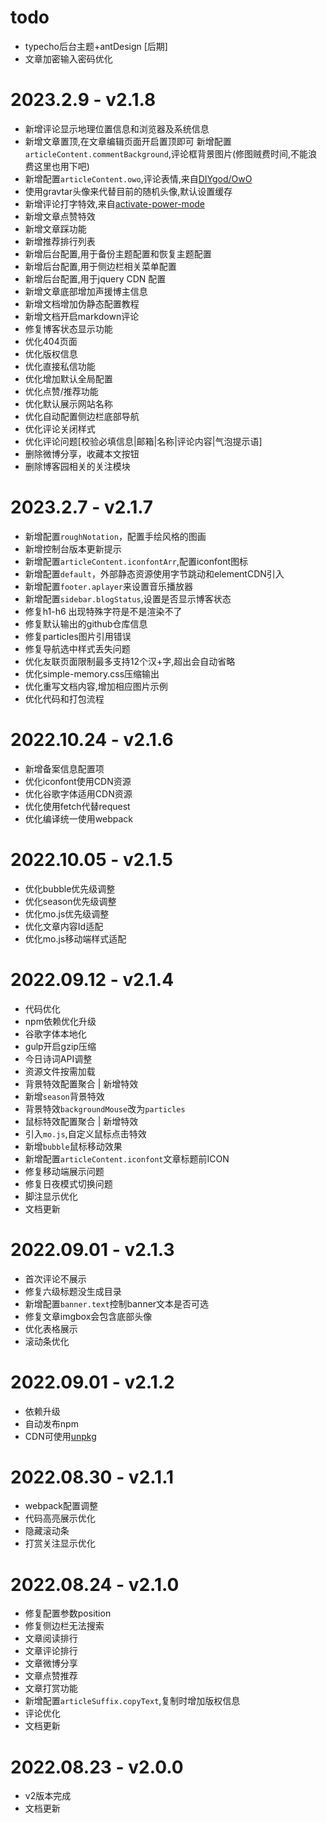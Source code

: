 # todo
- typecho后台主题+antDesign [后期]
- 文章加密输入密码优化


# 2023.2.9 - v2.1.8
- 新增评论显示地理位置信息和浏览器及系统信息
- 新增文章置顶,在文章编辑页面开启置顶即可
  新增配置`articleContent.commentBackground`,评论框背景图片(修图贼费时间,不能浪费这里也用下吧)
- 新增配置`articleContent.owo`,评论表情,来自[DIYgod/OwO](https://github.com/DIYgod/OwO)
- 使用gravtar头像来代替目前的随机头像,默认设置缓存
- 新增评论打字特效,来自[activate-power-mode](https://github.com/disjukr/activate-power-mode)
- 新增文章点赞特效
- 新增文章踩功能
- 新增推荐排行列表
- 新增后台配置,用于备份主题配置和恢复主题配置
- 新增后台配置,用于侧边栏相关菜单配置
- 新增后台配置,用于jquery CDN 配置
- 新增文章底部增加声援博主信息
- 新增文档增加伪静态配置教程
- 新增文档开启markdown评论
- 修复博客状态显示功能
- 优化404页面
- 优化版权信息
- 优化直接私信功能
- 优化增加默认全局配置
- 优化点赞/推荐功能
- 优化默认展示网站名称
- 优化自动配置侧边栏底部导航
- 优化评论关闭样式
- 优化评论问题[校验必填信息|邮箱|名称|评论内容|气泡提示语]
- 删除微博分享，收藏本文按钮
- 删除博客园相关的关注模块

# 2023.2.7 - v2.1.7
- 新增配置`roughNotation`，配置手绘风格的图画
- 新增控制台版本更新提示
- 新增配置`articleContent.iconfontArr`,配置iconfont图标
- 新增配置`default`，外部静态资源使用字节跳动和elementCDN引入
- 新增配置`footer.aplayer`来设置音乐播放器
- 新增配置`sidebar.blogStatus`,设置是否显示博客状态
- 修复h1-h6 出现特殊字符是不是渲染不了
- 修复默认输出的github仓库信息
- 修复particles图片引用错误
- 修复导航选中样式丢失问题
- 优化友联页面限制最多支持12个汉+字,超出会自动省略
- 优化simple-memory.css压缩输出
- 优化重写文档内容,增加相应图片示例
- 优化代码和打包流程

# 2022.10.24 - v2.1.6
- 新增备案信息配置项
- 优化iconfont使用CDN资源
- 优化谷歌字体适用CDN资源
- 优化使用fetch代替request
- 优化编译统一使用webpack

# 2022.10.05 - v2.1.5
- 优化bubble优先级调整
- 优化season优先级调整
- 优化mo.js优先级调整
- 优化文章内容Id适配
- 优化mo.js移动端样式适配

# 2022.09.12 - v2.1.4
* 代码优化
* npm依赖优化升级
* 谷歌字体本地化
* gulp开启gzip压缩
* 今日诗词API调整
* 资源文件按需加载
* 背景特效配置聚合 | 新增特效
* 新增`season`背景特效
* 背景特效`backgroundMouse`改为`particles`
* 鼠标特效配置聚合 | 新增特效
* 引入`mo.js`,自定义鼠标点击特效
* 新增`bubble`鼠标移动效果
* 新增配置`articleContent.iconfont`文章标题前ICON
* 修复移动端展示问题
* 修复日夜模式切换问题
* 脚注显示优化
* 文档更新


# 2022.09.01 - v2.1.3
* 首次评论不展示
* 修复六级标题没生成目录
* 新增配置`banner.text`控制banner文本是否可选
* 修复文章imgbox会包含底部头像
* 优化表格展示
* 滚动条优化

# 2022.09.01 - v2.1.2
* 依赖升级
* 自动发布npm
* CDN可使用[unpkg](https://www.unpkg.com/)

# 2022.08.30 - v2.1.1
* webpack配置调整
* 代码高亮展示优化
* 隐藏滚动条
* 打赏关注显示优化

# 2022.08.24 - v2.1.0
* 修复配置参数position
* 修复侧边栏无法搜索
* 文章阅读排行
* 文章评论排行
* 文章微博分享
* 文章点赞推荐
* 文章打赏功能
* 新增配置`articleSuffix.copyText`,复制时增加版权信息
* 评论优化
* 文档更新

# 2022.08.23 - v2.0.0
* v2版本完成
* 文档更新
